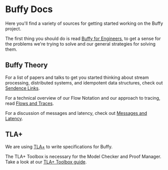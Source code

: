 # Buffy Docs

Here you'll find a variety of sources for getting started working
on the Buffy project. 

The first thing you should do is read [Buffy for Engineers](buffy-for-engineers.asciidoc), 
to get a sense for the problems we're trying to solve and our general 
strategies for solving them.

## Buffy Theory

For a list of papers and talks to get you started thinking about 
stream processing, distributed systems, and idempotent data
structures, check out [Sendence Links](sendence-links.org).

For a technical overview of our Flow Notation and our approach to 
tracing, read [Flows and Traces](flows-and-traces.pdf).

For a discussion of messages and latency, check out 
[Messages and Latency](https://docs.google.com/document/d/13X7wWh025bz9skuCU5Oi1zyMdWTbFn58oFEArTKwS8A/edit).

## TLA+

We are using [TLA+](http://research.microsoft.com/en-us/um/people/lamport/tla/tla.html) 
to write specifications for Buffy.

The TLA+ Toolbox is necessary for the Model Checker and Proof Manager. 
Take a look at our [TLA+ Toolbox guide](tla-toolbox.md).